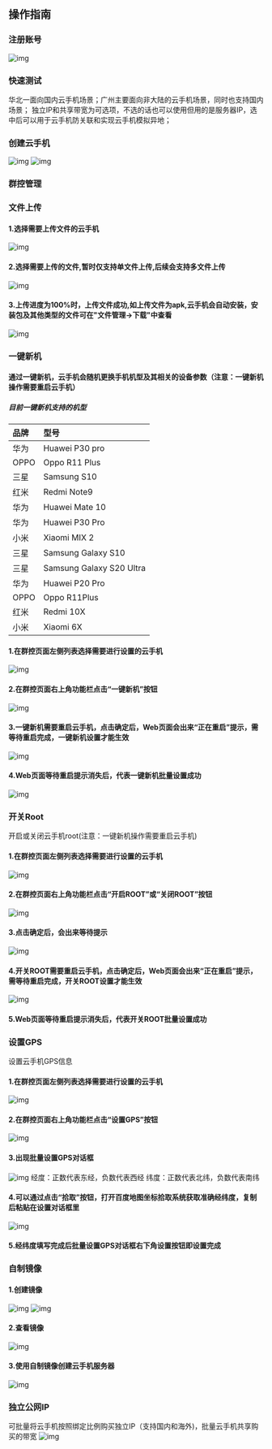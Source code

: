 ## 操作指南
### 注册账号
 ![img](images/signin1.png)
### 快速测试
  华北一面向国内云手机场景；广州主要面向非大陆的云手机场景，同时也支持国内场景；
  独立IP和共享带宽为可选项，不选的话也可以使用但用的是服务器IP，选中后可以用于云手机防关联和实现云手机模拟异地；
 
### 创建云手机
 ![img](images/signin2.png)
 ![img](images/signin3.png)
### 群控管理
### 文件上传
#### 1.选择需要上传文件的云手机
 ![img](images/QK1.png)
 #### 2.选择需要上传的文件,暂时仅支持单文件上传,后续会支持多文件上传
 ![img](images/QK2.png)
 #### 3.上传进度为100%时，上传文件成功,如上传文件为apk,云手机会自动安装，安装包及其他类型的文件可在"文件管理→下载"中查看
 ![img](images/QK3.png)
### 一键新机
#### 通过一键新机，云手机会随机更换手机机型及其相关的设备参数（注意：一键新机操作需要重启云手机）
##### 目前一键新机支持的机型
|品牌             |型号                     |
|:-----------------|:-----------------------|
|华为|Huawei P30 pro|
|OPPO|Oppo R11 Plus|
|三星|Samsung S10|
|红米|Redmi Note9|
|华为|Huawei Mate 10|
|华为|Huawei  P30 Pro|
|小米|Xiaomi MIX 2|
|三星|Samsung Galaxy S10|
|三星|Samsung Galaxy S20 Ultra|
|华为|Huawei P20 Pro|
|OPPO|Oppo R11Plus|
|红米|Redmi 10X|
|小米|Xiaomi 6X|
#### 1.在群控页面左侧列表选择需要进行设置的云手机
 ![img](images/creatN1.png)
#### 2.在群控页面右上角功能栏点击“一键新机”按钮
 ![img](images/creatN2.png)
#### 3.一键新机需要重启云手机，点击确定后，Web页面会出来“正在重启”提示，需等待重启完成，一键新机设置才能生效
 ![img](images/creatN3.png)
#### 4.Web页面等待重启提示消失后，代表一键新机批量设置成功
 ![img](images/creatN4.png)
### 开关Root
开启或关闭云手机root(注意：一键新机操作需要重启云手机)
#### 1.在群控页面左侧列表选择需要进行设置的云手机
![img](images/root1.png)
#### 2.在群控页面右上角功能栏点击“开启ROOT”或“关闭ROOT”按钮
![img](images/root2.png)
#### 3.点击确定后，会出来等待提示
![img](images/root3.png)
#### 4.开关ROOT需要重启云手机，点击确定后，Web页面会出来“正在重启”提示，需等待重启完成，开关ROOT设置才能生效
![img](images/root4.png)
#### 5.Web页面等待重启提示消失后，代表开关ROOT批量设置成功
### 设置GPS
设置云手机GPS信息
#### 1.在群控页面左侧列表选择需要进行设置的云手机
![img](images/gps1.png)
#### 2.在群控页面右上角功能栏点击“设置GPS”按钮
![img](images/GPS2.png)
#### 3.出现批量设置GPS对话框
![img](images/GPS3.png)
经度：正数代表东经，负数代表西经
纬度：正数代表北纬，负数代表南纬
#### 4.可以通过点击“拾取”按钮，打开百度地图坐标拾取系统获取准确经纬度，复制后粘贴在设置对话框里
![img](images/gps4.png)
#### 5.经纬度填写完成后批量设置GPS对话框右下角设置按钮即设置完成
### 自制镜像
#### 1.创建镜像
 ![img](images/image1.png) 
 ![img](images/image2.png)
#### 2.查看镜像
![img](images/image3.png)
#### 3.使用自制镜像创建云手机服务器
![img](images/image4.png) 
### 独立公网IP
 可批量将云手机按照绑定比例购买独立IP（支持国内和海外)，批量云手机共享购买的带宽
![img](images/ip.jpg) 

